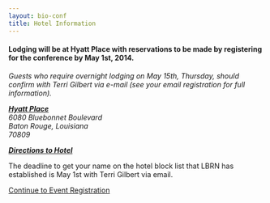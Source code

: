 ```yaml
---
layout: bio-conf
title: Hotel Information
---
```


#### Lodging will be at Hyatt Place with reservations to be made by registering for the conference by May 1st, 2014.

*Guests who require overnight lodging on May 15th, Thursday, should confirm with Terri Gilbert via e-mail (see your email registration for full information).*


**_[Hyatt Place](http://batonrougesouth.place.hyatt.com/en/hotel/home.html)_**<br>
*6080 Bluebonnet Boulevard*<br>
*Baton Rouge, Louisiana*<br>
*70809*

**_[Directions to Hotel](http://batonrougesouth.place.hyatt.com/en/hotel/our-hotel/map-and-directions.html?icamp=propMapDirections)_**<br>

<div class="well">
  <p class="text-error">
    The deadline to get your name on the hotel block list that LBRN has established is May 1st with Terri Gilbert via email.
  </p>
  <a href="https://redcap.lbrn.lsu.edu/surveys/?s=AB42nkrzfY" class="btn btn-large btn-primary">
    Continue to Event Registration
  </a>
</div>
